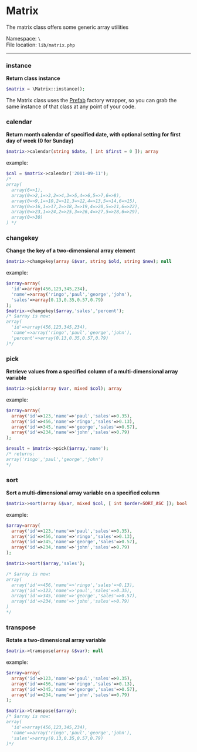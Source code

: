 # Matrix
The matrix class offers some generic array utilities

Namespace: `\` <br>
File location: `lib/matrix.php`

---

### instance

**Return class instance**

```php
$matrix = \Matrix::instance();
```

The Matrix class uses the [Prefab](prefab-registry) factory wrapper, so you can grab the same instance of that class at any point of your code.

### calendar
**Return month calendar of specified date, with optional setting for first day of week (0 for Sunday)**

```php
$matrix->calendar(string $date, [ int $first = 0 ]); array
```

example:

```php
$cal = $matrix->calendar('2001-09-11');
/*
array(
  array(6=>1),
  array(0=>2,1=>3,2=>4,3=>5,4=>6,5=>7,6=>8),
  array(0=>9,1=>10,2=>11,3=>12,4=>13,5=>14,6=>15),
  array(0=>16,1=>17,2=>18,3=>19,4=>20,5=>21,6=>22),
  array(0=>23,1=>24,2=>25,3=>26,4=>27,5=>28,6=>29),
  array(0=>30)
) */
```


### changekey

**Change the key of a two-dimensional array element**

```php
$matrix->changekey(array &$var, string $old, string $new); null
```

example:

```php
$array=array(
  'id'=>array(456,123,345,234),
  'name'=>array('ringo','paul','george','john'),
  'sales'=>array(0.13,0.35,0.57,0.79)
);
$matrix->changekey($array,'sales','percent');
/* $array is now:
array(
  'id'=>array(456,123,345,234),
  'name'=>array('ringo','paul','george','john'),
  'percent'=>array(0.13,0.35,0.57,0.79)
)*/
```

### pick

**Retrieve values from a specified column of a multi-dimensional array variable**

```php
$matrix->pick(array $var, mixed $col); array
```

example:

```php
$array=array(
  array('id'=>123,'name'=>'paul','sales'=>0.35),
  array('id'=>456,'name'=>'ringo','sales'=>0.13),
  array('id'=>345,'name'=>'george','sales'=>0.57),
  array('id'=>234,'name'=>'john','sales'=>0.79)
);

$result = $matrix->pick($array,'name');
/* returns:
array('ringo','paul','george','john')
*/
```

### sort

**Sort a multi-dimensional array variable on a specified column**

```php
$matrix->sort(array &$var, mixed $col, [ int $order=SORT_ASC ]); bool
```

example:

```php
$array=array(
  array('id'=>123,'name'=>'paul','sales'=>0.35),
  array('id'=>456,'name'=>'ringo','sales'=>0.13),
  array('id'=>345,'name'=>'george','sales'=>0.57),
  array('id'=>234,'name'=>'john','sales'=>0.79)
);

$matrix->sort($array,'sales');

/* $array is now:
array(
  array('id'=>456,'name'=>'ringo','sales'=>0.13),
  array('id'=>123,'name'=>'paul','sales'=>0.35),
  array('id'=>345,'name'=>'george','sales'=>0.57),
  array('id'=>234,'name'=>'john','sales'=>0.79)
)
*/
```

### transpose

**Rotate a two-dimensional array variable**

```php
$matrix->transpose(array &$var); null
```

example:

```php
$array=array(
  array('id'=>123,'name'=>'paul','sales'=>0.35),
  array('id'=>456,'name'=>'ringo','sales'=>0.13),
  array('id'=>345,'name'=>'george','sales'=>0.57),
  array('id'=>234,'name'=>'john','sales'=>0.79)
);

$matrix->transpose($array);
/* $array is now:
array(
  'id'=>array(456,123,345,234),
  'name'=>array('ringo','paul','george','john'),
  'sales'=>array(0.13,0.35,0.57,0.79)
)*/
```